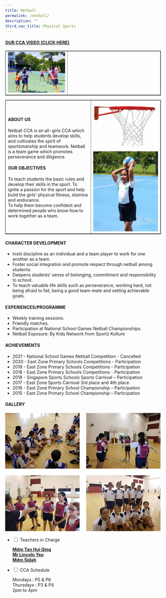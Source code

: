 ```yaml
---
title: Netball
permalink: /netball/
description: ""
third_nav_title: Physical Sports
---
```

<h4><strong><a title="Our CCA Video (Click here)" href="https://drive.google.com/file/d/1u4lsBXIvKAESi4AgxcfNR0-nTNYkgNZ-/view" target="_blank" rel="noopener">OUR CCA VIDEO (CLICK HERE)</a></strong></h4>
<table style="border-collapse: collapse; width: 100%;" border="1">
<tbody>
<tr>
<td style="width: 40%;"><a href="https://drive.google.com/file/d/1u4lsBXIvKAESi4AgxcfNR0-nTNYkgNZ-/view"><img src="/images/nb1.jpg"></a></td>
<td style="width: 60%;">&nbsp;</td>
</tr>
</tbody>
</table>
<table style="border-collapse: collapse; width: 100%;" border="1">
<tbody>
<tr>
<td style="width: 55%;"><h4><strong>ABOUT US</strong></h4>
<p>Netball CCA is an all-girls CCA which aims to help students develop skills, and cultivates the spirit of sportsmanship and teamwork.&nbsp;Netball is a team game which promotes perseverance and diligence.</p>
<h4><strong>OUR OBJECTIVES</strong></h4>
<p>To teach students the basic rules and develop their skills in the sport. To ignite a passion for the sport and help build the girls’ physical fitness, stamina and endurance.<br>To help them become confident and determined people who know how to work together as a team.</p></td>
<td style="width: 45%;"><img src="/images/nb2.png"><br><img src="/images/nb3.jpg"></td>
</tr>
</tbody>
</table>

<h4><strong>CHARACTER DEVELOPMENT</strong></h4>
<ul>
<li>Instil discipline as an individual and a team player to work for one another as a team.</li>
<li>Foster social integration and promote respect through netball among students.</li>
<li>Deepens students’ sense of belonging, commitment and responsibility to school.</li>
<li>To teach valuable life skills such as perseverance, working hard, not being afraid to fail, being a good team-mate and setting achievable goals.</li>
</ul>
<h4><strong>EXPERIENCES/PROGRAMME</strong></h4>
<ul>
<li>Weekly training sessions.</li>
<li>Friendly matches.</li>
<li>Participation at National School Games Netball Championships.</li>
<li>Netball Exposure: By Kids Network from Sportz Kulture</li>
</ul>
<h4><strong>ACHIEVEMENTS</strong></h4>
<ul>
<li>2021 - National School Games Netball Competition - Cancelled</li>
<li>2020 - East Zone Primary Schools Competitions - Participation</li>
<li>2019 - East Zone Primary Schools Competitions - Participation</li>
<li>2018 - East Zone Primary Schools Competitions - Participation</li>
<li>2018 - Singapore Sports Schools Sports Carnival – Participation</li>
<li>2017 - East Zone Sports Carnival 3rd place and 4th place.</li>
<li>2016 - East Zone Primary School Championship – Participation</li>
<li>2015 - East Zone Primary School Championship – Participation</li>
</ul>
<h4><strong>GALLERY</strong></h4>
<img src="/images/nb4.png">
<ul class="jekyllcodex_accordion">
<li><input id="accordion1" type="checkbox"> <label for="accordion1">Teachers in Charge</label>
<div>
<p><u><strong>Mdm Tan Hui Qing<br>Mr Lincoln Yeo<br>Mdm Sidah</strong></u></p>
</div>
</li>
<li><input id="accordion2" type="checkbox"> <label for="accordion2">CCA Schedule</label>
<div>
<p>Mondays : P5 &amp; P6<br>Thursdays : P3 &amp; P4<br>2pm to 4pm</p>
</div>
</li>
</ul>